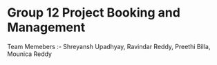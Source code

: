 # Group 12 Project Booking and Management

Team Memebers :- Shreyansh Upadhyay, Ravindar Reddy, Preethi Billa, Mounica Reddy

